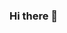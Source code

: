 ### Hi there 👋

<!--
**shavilya/shavilya** is a ✨ _special_ ✨ repository because its `README.md` (this file) appears on your GitHub profile.

Here are some ideas to get you started:


- 🌱 I’m currently learning BE IT from Savitribai Phule University,Pune.
- 👯 I’m looking to collaborate on Data Science Projects.
- 🤔 I’m looking for help with 
- 💬 Ask me about Data Scince as I'm free and open to answer your data science queries.
- 📫 How to reach me: You can always DM me on Twitter,I have linked my profile on github.
- ⚡ Fun fact: 41 percent of the data in the data science pipeline comes from public data.

